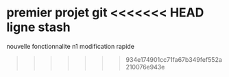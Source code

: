 premier projet git
<<<<<<< HEAD
ligne stash
=======
nouvelle fonctionnalite
n1
modification rapide
>>>>>>> 934e174901cc71fa67b349fef552a210076e943e
